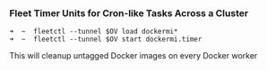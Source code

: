 ### Fleet Timer Units for Cron-like Tasks Across a Cluster

```
➜  ~  fleetctl --tunnel $OV load dockermi*
➜  ~  fleetctl --tunnel $OV start dockermi.timer
```
This will cleanup untagged Docker images on every Docker worker
